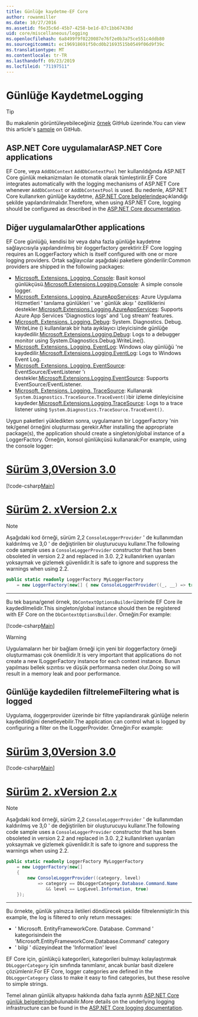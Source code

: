```yaml
---
title: Günlüğe kaydetme-EF Core
author: rowanmiller
ms.date: 10/27/2016
ms.assetid: f6e35c6d-45b7-4258-be1d-87c1bb67438d
uid: core/miscellaneous/logging
ms.openlocfilehash: 6a8499f9f0220087e76f2e0b3a75ce551c4ddb80
ms.sourcegitcommit: ec196918691f50cd0b21693515b0549f06d9f39c
ms.translationtype: MT
ms.contentlocale: tr-TR
ms.lasthandoff: 09/23/2019
ms.locfileid: "71197511"
---
```

# <a name="logging"></a><span data-ttu-id="fc6e9-102">Günlüğe Kaydetme</span><span class="sxs-lookup"><span data-stu-id="fc6e9-102">Logging</span></span>

> [!TIP]  
> <span data-ttu-id="fc6e9-103">Bu makalenin görüntüleyebileceğiniz [örnek](https://github.com/aspnet/EntityFramework.Docs/tree/master/samples/core/Miscellaneous/Logging) GitHub üzerinde.</span><span class="sxs-lookup"><span data-stu-id="fc6e9-103">You can view this article's [sample](https://github.com/aspnet/EntityFramework.Docs/tree/master/samples/core/Miscellaneous/Logging) on GitHub.</span></span>

## <a name="aspnet-core-applications"></a><span data-ttu-id="fc6e9-104">ASP.NET Core uygulamalar</span><span class="sxs-lookup"><span data-stu-id="fc6e9-104">ASP.NET Core applications</span></span>

<span data-ttu-id="fc6e9-105">EF Core, veya `AddDbContext` `AddDbContextPool` her kullanıldığında ASP.NET Core günlük mekanizmaları ile otomatik olarak tümleştirilir.</span><span class="sxs-lookup"><span data-stu-id="fc6e9-105">EF Core integrates automatically with the logging mechanisms of ASP.NET Core whenever `AddDbContext` or `AddDbContextPool` is used.</span></span> <span data-ttu-id="fc6e9-106">Bu nedenle, ASP.NET Core kullanırken günlüğe kaydetme, [ASP.NET Core belgelerinde](https://docs.microsoft.com/aspnet/core/fundamentals/logging?tabs=aspnetcore2x)açıklandığı şekilde yapılandırılmalıdır.</span><span class="sxs-lookup"><span data-stu-id="fc6e9-106">Therefore, when using ASP.NET Core, logging should be configured as described in the [ASP.NET Core documentation](https://docs.microsoft.com/aspnet/core/fundamentals/logging?tabs=aspnetcore2x).</span></span>

## <a name="other-applications"></a><span data-ttu-id="fc6e9-107">Diğer uygulamalar</span><span class="sxs-lookup"><span data-stu-id="fc6e9-107">Other applications</span></span>

<span data-ttu-id="fc6e9-108">EF Core günlüğü, kendisi bir veya daha fazla günlüğe kaydetme sağlayıcısıyla yapılandırılmış bir ıloggerfactory gerektirir.</span><span class="sxs-lookup"><span data-stu-id="fc6e9-108">EF Core logging requires an ILoggerFactory which is itself configured with one or more logging providers.</span></span> <span data-ttu-id="fc6e9-109">Ortak sağlayıcılar aşağıdaki paketlere gönderilir:</span><span class="sxs-lookup"><span data-stu-id="fc6e9-109">Common providers are shipped in the following packages:</span></span>

* <span data-ttu-id="fc6e9-110">[Microsoft. Extensions. Logging. Console](https://www.nuget.org/packages/Microsoft.Extensions.Logging.Console/): Basit konsol günlükçüsü.</span><span class="sxs-lookup"><span data-stu-id="fc6e9-110">[Microsoft.Extensions.Logging.Console](https://www.nuget.org/packages/Microsoft.Extensions.Logging.Console/): A simple console logger.</span></span>
* <span data-ttu-id="fc6e9-111">[Microsoft. Extensions. Logging. AzureAppServices](https://www.nuget.org/packages/Microsoft.Extensions.Logging.AzureAppServices/): Azure Uygulama Hizmetleri ' tanılama günlükleri ' ve ' günlük akışı ' özelliklerini destekler.</span><span class="sxs-lookup"><span data-stu-id="fc6e9-111">[Microsoft.Extensions.Logging.AzureAppServices](https://www.nuget.org/packages/Microsoft.Extensions.Logging.AzureAppServices/): Supports Azure App Services 'Diagnostics logs' and 'Log stream' features.</span></span>
* <span data-ttu-id="fc6e9-112">[Microsoft. Extensions. Logging. Debug](https://www.nuget.org/packages/Microsoft.Extensions.Logging.Debug/): System. Diagnostics. Debug. WriteLine () kullanılarak bir hata ayıklayıcı izleyicisinde günlüğe kaydedilir.</span><span class="sxs-lookup"><span data-stu-id="fc6e9-112">[Microsoft.Extensions.Logging.Debug](https://www.nuget.org/packages/Microsoft.Extensions.Logging.Debug/): Logs to a debugger monitor using System.Diagnostics.Debug.WriteLine().</span></span>
* <span data-ttu-id="fc6e9-113">[Microsoft. Extensions. Logging. EventLog](https://www.nuget.org/packages/Microsoft.Extensions.Logging.EventLog/): Windows olay günlüğü 'ne kaydedilir.</span><span class="sxs-lookup"><span data-stu-id="fc6e9-113">[Microsoft.Extensions.Logging.EventLog](https://www.nuget.org/packages/Microsoft.Extensions.Logging.EventLog/): Logs to Windows Event Log.</span></span>
* <span data-ttu-id="fc6e9-114">[Microsoft. Extensions. Logging. EventSource](https://www.nuget.org/packages/Microsoft.Extensions.Logging.EventSource/): EventSource/EventListener 'ı destekler.</span><span class="sxs-lookup"><span data-stu-id="fc6e9-114">[Microsoft.Extensions.Logging.EventSource](https://www.nuget.org/packages/Microsoft.Extensions.Logging.EventSource/): Supports EventSource/EventListener.</span></span>
* <span data-ttu-id="fc6e9-115">[Microsoft. Extensions. Logging. TraceSource](https://www.nuget.org/packages/Microsoft.Extensions.Logging.TraceSource/): Kullanarak `System.Diagnostics.TraceSource.TraceEvent()`bir izleme dinleyicisine kaydeder.</span><span class="sxs-lookup"><span data-stu-id="fc6e9-115">[Microsoft.Extensions.Logging.TraceSource](https://www.nuget.org/packages/Microsoft.Extensions.Logging.TraceSource/): Logs to a trace listener using `System.Diagnostics.TraceSource.TraceEvent()`.</span></span>

<span data-ttu-id="fc6e9-116">Uygun paketleri yükledikten sonra, uygulamanın bir LoggerFactory 'nin tek/genel örneğini oluşturması gerekir.</span><span class="sxs-lookup"><span data-stu-id="fc6e9-116">After installing the appropriate package(s), the application should create a singleton/global instance of a LoggerFactory.</span></span> <span data-ttu-id="fc6e9-117">Örneğin, konsol günlükçüsü kullanarak:</span><span class="sxs-lookup"><span data-stu-id="fc6e9-117">For example, using the console logger:</span></span>

# <a name="version-30tabv3"></a>[<span data-ttu-id="fc6e9-118">Sürüm 3,0</span><span class="sxs-lookup"><span data-stu-id="fc6e9-118">Version 3.0</span></span>](#tab/v3)

[!code-csharp[Main](../../../samples/core/Miscellaneous/Logging/Logging/BloggingContext.cs#DefineLoggerFactory)]

# <a name="version-2xtabv2"></a>[<span data-ttu-id="fc6e9-119">Sürüm 2. x</span><span class="sxs-lookup"><span data-stu-id="fc6e9-119">Version 2.x</span></span>](#tab/v2)

> [!NOTE]
> <span data-ttu-id="fc6e9-120">Aşağıdaki kod örneği, sürüm 2,2 `ConsoleLoggerProvider` ' de kullanımdan kaldırılmış ve 3,0 ' de değiştirilen bir oluşturucuyu kullanır.</span><span class="sxs-lookup"><span data-stu-id="fc6e9-120">The following code sample uses a `ConsoleLoggerProvider` constructor that has been obsoleted in version 2.2 and replaced in 3.0.</span></span> <span data-ttu-id="fc6e9-121">2,2 kullanılırken uyarıları yoksaymak ve gizlemek güvenlidir.</span><span class="sxs-lookup"><span data-stu-id="fc6e9-121">It is safe to ignore and suppress the warnings when using 2.2.</span></span>

``` csharp
public static readonly LoggerFactory MyLoggerFactory
    = new LoggerFactory(new[] { new ConsoleLoggerProvider((_, __) => true, true) });
```

***

<span data-ttu-id="fc6e9-122">Bu tek başına/genel örnek, `DbContextOptionsBuilder`üzerinde EF Core ile kaydedilmelidir.</span><span class="sxs-lookup"><span data-stu-id="fc6e9-122">This singleton/global instance should then be registered with EF Core on the `DbContextOptionsBuilder`.</span></span> <span data-ttu-id="fc6e9-123">Örneğin:</span><span class="sxs-lookup"><span data-stu-id="fc6e9-123">For example:</span></span>

[!code-csharp[Main](../../../samples/core/Miscellaneous/Logging/Logging/BloggingContext.cs#RegisterLoggerFactory)]

> [!WARNING]
> <span data-ttu-id="fc6e9-124">Uygulamaların her bir bağlam örneği için yeni bir ıloggerfactory örneği oluşturmaması çok önemlidir.</span><span class="sxs-lookup"><span data-stu-id="fc6e9-124">It is very important that applications do not create a new ILoggerFactory instance for each context instance.</span></span> <span data-ttu-id="fc6e9-125">Bunun yapılması bellek sızıntısı ve düşük performansa neden olur.</span><span class="sxs-lookup"><span data-stu-id="fc6e9-125">Doing so will result in a memory leak and poor performance.</span></span>

## <a name="filtering-what-is-logged"></a><span data-ttu-id="fc6e9-126">Günlüğe kaydedilen filtreleme</span><span class="sxs-lookup"><span data-stu-id="fc6e9-126">Filtering what is logged</span></span>

<span data-ttu-id="fc6e9-127">Uygulama, ıloggerprovider üzerinde bir filtre yapılandırarak günlüğe nelerin kaydedildiğini denetleyebilir.</span><span class="sxs-lookup"><span data-stu-id="fc6e9-127">The application can control what is logged by configuring a filter on the ILoggerProvider.</span></span> <span data-ttu-id="fc6e9-128">Örneğin:</span><span class="sxs-lookup"><span data-stu-id="fc6e9-128">For example:</span></span>

# <a name="version-30tabv3"></a>[<span data-ttu-id="fc6e9-129">Sürüm 3,0</span><span class="sxs-lookup"><span data-stu-id="fc6e9-129">Version 3.0</span></span>](#tab/v3)

[!code-csharp[Main](../../../samples/core/Miscellaneous/Logging/Logging/BloggingContextWithFiltering.cs#DefineLoggerFactory)]

# <a name="version-2xtabv2"></a>[<span data-ttu-id="fc6e9-130">Sürüm 2. x</span><span class="sxs-lookup"><span data-stu-id="fc6e9-130">Version 2.x</span></span>](#tab/v2)

> [!NOTE]
> <span data-ttu-id="fc6e9-131">Aşağıdaki kod örneği, sürüm 2,2 `ConsoleLoggerProvider` ' de kullanımdan kaldırılmış ve 3,0 ' de değiştirilen bir oluşturucuyu kullanır.</span><span class="sxs-lookup"><span data-stu-id="fc6e9-131">The following code sample uses a `ConsoleLoggerProvider` constructor that has been obsoleted in version 2.2 and replaced in 3.0.</span></span> <span data-ttu-id="fc6e9-132">2,2 kullanılırken uyarıları yoksaymak ve gizlemek güvenlidir.</span><span class="sxs-lookup"><span data-stu-id="fc6e9-132">It is safe to ignore and suppress the warnings when using 2.2.</span></span>

``` csharp
public static readonly LoggerFactory MyLoggerFactory
    = new LoggerFactory(new[]
    {
        new ConsoleLoggerProvider((category, level)
            => category == DbLoggerCategory.Database.Command.Name
               && level == LogLevel.Information, true)
    });
```

***

<span data-ttu-id="fc6e9-133">Bu örnekte, günlük yalnızca iletileri döndürecek şekilde filtrelenmiştir:</span><span class="sxs-lookup"><span data-stu-id="fc6e9-133">In this example, the log is filtered to only return messages:</span></span>
 * <span data-ttu-id="fc6e9-134">' Microsoft. EntityFrameworkCore. Database. Command ' kategorisinde</span><span class="sxs-lookup"><span data-stu-id="fc6e9-134">in the 'Microsoft.EntityFrameworkCore.Database.Command' category</span></span>
 * <span data-ttu-id="fc6e9-135">' bilgi ' düzeyinde</span><span class="sxs-lookup"><span data-stu-id="fc6e9-135">at the 'Information' level</span></span>

<span data-ttu-id="fc6e9-136">EF Core için, günlükçü kategorileri, kategorileri bulmayı kolaylaştırmak `DbLoggerCategory` için sınıfında tanımlanır, ancak bunlar basit dizelere çözümlenir.</span><span class="sxs-lookup"><span data-stu-id="fc6e9-136">For EF Core, logger categories are defined in the `DbLoggerCategory` class to make it easy to find categories, but these resolve to simple strings.</span></span>

<span data-ttu-id="fc6e9-137">Temel alınan günlük altyapısı hakkında daha fazla ayrıntı [ASP.NET Core günlük belgelerinde](https://docs.microsoft.com/aspnet/core/fundamentals/logging?tabs=aspnetcore2x)bulunabilir.</span><span class="sxs-lookup"><span data-stu-id="fc6e9-137">More details on the underlying logging infrastructure can be found in the [ASP.NET Core logging documentation](https://docs.microsoft.com/aspnet/core/fundamentals/logging?tabs=aspnetcore2x).</span></span>
